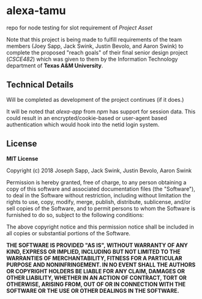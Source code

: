 # alexa-tamu
repo for node testing for slot requirement of _Project Asset_

Note that this project is being made to fulfill requirements of the team members (Joey Sapp, Jack Swink, Justin Bevolo, and Aaron Swink) to complete the proposed "reach goals" of their final senior design project (_CSCE482_) which was given to them by the Information Technology department of **Texas A&M University**.

## Technical Details
Will be completed as development of the project continues (if it does.)

It will be noted that _alexa-app_ from _npm_ has support for session data. This could result in an encrypted/cookie-based or user-agent based authentication which would hook into the netid login system.

## License
**MIT License**

Copyright (c) 2018 Joseph Sapp, Jack Swink, Justin Bevolo, Aaron Swink

Permission is hereby granted, free of charge, to any person obtaining a copy
of this software and associated documentation files (the "Software"), to deal
in the Software without restriction, including without limitation the rights
to use, copy, modify, merge, publish, distribute, sublicense, and/or sell
copies of the Software, and to permit persons to whom the Software is
furnished to do so, subject to the following conditions:

The above copyright notice and this permission notice shall be included in all
copies or substantial portions of the Software.

**THE SOFTWARE IS PROVIDED "AS IS", WITHOUT WARRANTY OF ANY KIND, EXPRESS OR
IMPLIED, INCLUDING BUT NOT LIMITED TO THE WARRANTIES OF MERCHANTABILITY,
FITNESS FOR A PARTICULAR PURPOSE AND NONINFRINGEMENT. IN NO EVENT SHALL THE
AUTHORS OR COPYRIGHT HOLDERS BE LIABLE FOR ANY CLAIM, DAMAGES OR OTHER
LIABILITY, WHETHER IN AN ACTION OF CONTRACT, TORT OR OTHERWISE, ARISING FROM,
OUT OF OR IN CONNECTION WITH THE SOFTWARE OR THE USE OR OTHER DEALINGS IN THE
SOFTWARE.**
